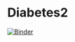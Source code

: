 # Diabetes2
[![Binder](https://mybinder.org/badge_logo.svg)](https://mybinder.org/v2/gh/cohenri/Diabetes/HEAD)
